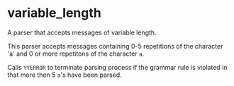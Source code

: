 # variable_length

A parser that accepts messages of variable length.

This parser accepts messages containing 0-5 repetitions of the character 'a' and 0 or more repetitons of the character `a`.

Calls `YYERROR` to terminate parsing process if the grammar rule is violated in that more then 5 `a`'s have been parsed.
